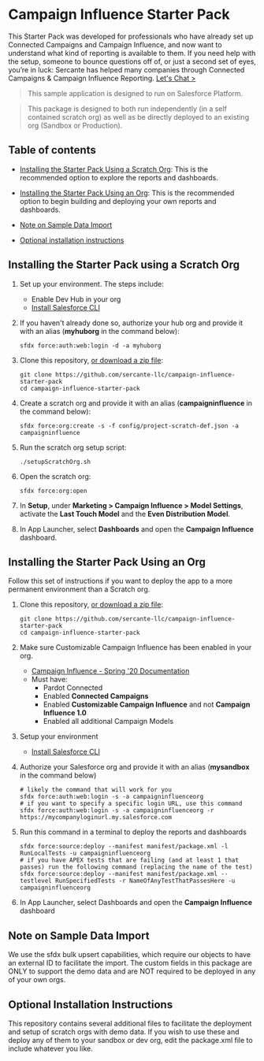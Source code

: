 # Campaign Influence Starter Pack

This Starter Pack was developed for professionals who have already set up Connected Campaigns and Campaign Influence, and now want to understand what kind of reporting is available to them. If you need help with the setup, someone to bounce questions off of, or just a second set of eyes, you’re in luck: Sercante has helped many companies through Connected Campaigns & Campaign Influence Reporting. [Let's Chat >](https://sercante.com/contact-us/)

> This sample application is designed to run on Salesforce Platform. 

> This package is designed to both run independently (in a self contained scratch org) as well as be directly deployed to an existing org (Sandbox or Production).


## Table of contents

- [Installing the Starter Pack Using a Scratch Org](#installing-the-starter-pack-using-a-scratch-org): This is the recommended option to explore the reports and dashboards.

- [Installing the Starter Pack Using an Org](#installing-the-starter-pack-using-an-org): This is the recommended option to begin building and deploying your own reports and dashboards.

- [Note on Sample Data Import](#note-on-sample-data-import)

- [Optional installation instructions](#optional-installation-instructions)

## Installing the Starter Pack using a Scratch Org

1. Set up your environment. The steps include:

    - Enable Dev Hub in your org
    - [Install Salesforce CLI](https://developer.salesforce.com/docs/atlas.en-us.sfdx_setup.meta/sfdx_setup/sfdx_setup_install_cli.htm)

1. If you haven't already done so, authorize your hub org and provide it with an alias (**myhuborg** in the command below):

    ```
    sfdx force:auth:web:login -d -a myhuborg
    ```

1. Clone this repository, [or download a zip file](https://github.com/sercante-llc/campaign-influence-starter-pack/archive/master.zip):

    ```
    git clone https://github.com/sercante-llc/campaign-influence-starter-pack
    cd campaign-influence-starter-pack
    ```

1. Create a scratch org and provide it with an alias (**campaigninfluence** in the command below):

    ```
    sfdx force:org:create -s -f config/project-scratch-def.json -a campaigninfluence
    ```

1. Run the scratch org setup script:

    ```
    ./setupScratchOrg.sh
    ```

1. Open the scratch org:

    ```
    sfdx force:org:open
    ```

1. In **Setup**, under **Marketing > Campaign Influence > Model Settings**, activate the **Last Touch Model** and the **Even Distribution Model**.

1. In App Launcher, select **Dashboards** and open the **Campaign Influence** dashboard.

## Installing the Starter Pack Using an Org

Follow this set of instructions if you want to deploy the app to a more permanent environment than a Scratch org.

1. Clone this repository, [or download a zip file](https://github.com/sercante-llc/campaign-influence-starter-pack/archive/master.zip):

    ```
    git clone https://github.com/sercante-llc/campaign-influence-starter-pack
    cd campaign-influence-starter-pack
    ```

1. Make sure Customizable Campaign Influence has been enabled in your org.
    - [Campaign Influence - Spring '20 Documentation](https://resources.docs.salesforce.com/latest/latest/en-us/sfdc/pdf/campaign_influence_implementation_guide.pdf)
    - Must have:
        - Pardot Connected
        - Enabled **Connected Campaigns**
        - Enabled **Customizable Campaign Influence** and not **Campaign Influence 1.0**
        - Enabled all additional Campaign Models

1. Setup your environment
    - [Install Salesforce CLI](https://developer.salesforce.com/docs/atlas.en-us.sfdx_setup.meta/sfdx_setup/sfdx_setup_install_cli.htm)

1. Authorize your Salesforce org and provide it with an alias (**mysandbox** in the command below)
    ```
    # likely the command that will work for you
    sfdx force:auth:web:login -s -a campaigninfluenceorg
    # if you want to specify a specific login URL, use this command
    sfdx force:auth:web:login -s -a campaigninfluenceorg -r https://mycompanyloginurl.my.salesforce.com
    ```

1. Run this command in a terminal to deploy the reports and dashboards
    ```
    sfdx force:source:deploy --manifest manifest/package.xml -l RunLocalTests -u campaigninfluenceorg
    # if you have APEX tests that are failing (and at least 1 that passes) run the following command (replacing the name of the test)
    sfdx force:source:deploy --manifest manifest/package.xml --testlevel RunSpecifiedTests -r NameOfAnyTestThatPassesHere -u campaigninfluenceorg
    ```

1. In App Launcher, select Dashboards and open the **Campaign Influence** dashboard

## Note on Sample Data Import

We use the sfdx bulk upsert capabilities, which require our objects to have an external ID to facilitate the import. The custom fields in this package are ONLY to support the demo data and are NOT required to be deployed in any of your own orgs.

## Optional Installation Instructions

This repository contains several additional files to facilitate the deployment and setup of scratch orgs with demo data. If you wish to use these and deploy any of them to your sandbox or dev org, edit the package.xml file to include whatever you like.